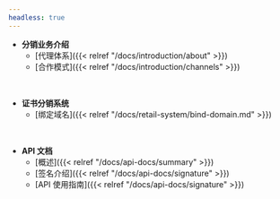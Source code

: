 ```yaml
---
headless: true
---
```


- **分销业务介绍**
  - [代理体系]({{< relref "/docs/introduction/about" >}})
  - [合作模式]({{< relref "/docs/introduction/channels" >}})
  
<br />

- **证书分销系统**
  - [绑定域名]({{< relref "/docs/retail-system/bind-domain.md" >}})

<br />

- **API 文档**
  - [概述]({{< relref "/docs/api-docs/summary" >}})
  - [签名介绍]({{< relref "/docs/api-docs/signature" >}})
  - [API 使用指南]({{< relref "/docs/api-docs/signature" >}})
  
<br />
